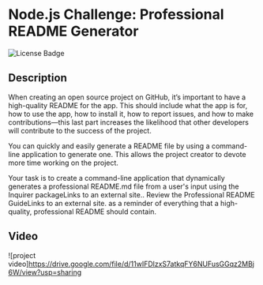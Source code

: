 # Node.js Challenge: Professional README Generator

![License Badge](https://shields.io/badge/license-MIT-green)

## Description
When creating an open source project on GitHub, it’s important to have a high-quality README for the app. This should include what the app is for, how to use the app, how to install it, how to report issues, and how to make contributions—this last part increases the likelihood that other developers will contribute to the success of the project.

You can quickly and easily generate a README file by using a command-line application to generate one. This allows the project creator to devote more time working on the project.

Your task is to create a command-line application that dynamically generates a professional README.md file from a user's input using the Inquirer packageLinks to an external site.. Review the Professional README GuideLinks to an external site. as a reminder of everything that a high-quality, professional README should contain.

## Video

![project video]https://drive.google.com/file/d/11wIFDlzxS7atkqFY6NUFusGGqz2MBj6W/view?usp=sharing